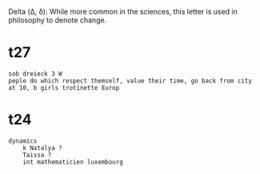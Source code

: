 Delta (Δ, δ): While more common in the sciences, this letter is used in philosophy to denote change.

# t27
    sob dreieck 3 W 
    peple do which respect themself, value their time, go back from city at 10, b girls trotinette Europ 
    
# t24
    dynamics 
        k Natalya ? 
        Taissa ? 
        int mathematicien luxembourg